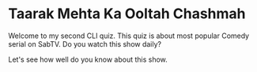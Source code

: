 # Taarak Mehta Ka Ooltah Chashmah

Welcome to my second CLI quiz.
This quiz is about most popular Comedy serial on SabTV. Do you watch this show daily?

Let's see how well do you know about this show.